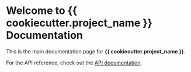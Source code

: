 # Welcome to {{ cookiecutter.project_name }} Documentation

This is the main documentation page for **{{ cookiecutter.project_name }}**.

For the API reference, check out the [API documentation](api/index.md).

